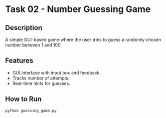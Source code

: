 # Task 02 - Number Guessing Game

## Description
A simple GUI-based game where the user tries to guess a randomly chosen number between 1 and 100.

## Features
- GUI interface with input box and feedback.
- Tracks number of attempts.
- Real-time hints for guesses.

## How to Run
```bash
python guessing_game.py
